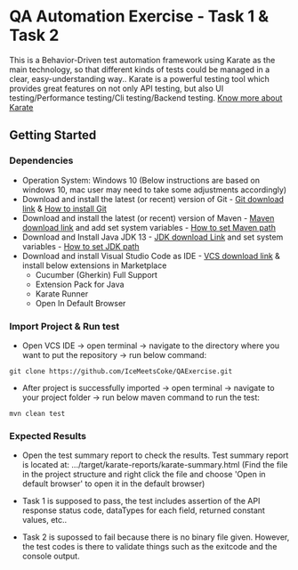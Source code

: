 # QA Automation Exercise - Task 1 & Task 2

This is a Behavior-Driven test automation framework using Karate as the main technology, so that different kinds of tests could be managed in a clear, easy-understanding way..
Karate is a powerful testing tool which provides great features on not only API testing, but also UI testing/Performance testing/Cli testing/Backend testing. [Know more about Karate](https://github.com/karatelabs/karate)


## Getting Started

### Dependencies

* Operation System: Windows 10 (Below instructions are based on windows 10, mac user may need to take some adjustments accordingly)
* Download and install the latest (or recent) version of Git - [Git download link](https://git-scm.com/downloads) & [How to install Git](https://phoenixnap.com/kb/how-to-install-git-windows)
* Download and install the latest (or recent) version of Maven - [Maven download link](https://maven.apache.org/download.cgi) and add set system variables - [How to set Maven path](https://www.baeldung.com/install-maven-on-windows-linux-mac)
* Download and Install Java JDK 13 - [JDK download Link](https://www.oracle.com/java/technologies/javase/jdk13-archive-downloads.html) and set system variables - [How to set JDK path](https://java.com/en/download/help/path.html)
* Download and install Visual Studio Code as IDE - [VCS download link](https://code.visualstudio.com/download) & install below extensions in Marketplace
  * Cucumber (Gherkin) Full Support
  * Extension Pack for Java
  * Karate Runner
  * Open In Default Browser

### Import Project & Run test

* Open VCS IDE -> open terminal -> navigate to the directory where you want to put the repository -> run below command:
```
git clone https://github.com/IceMeetsCoke/QAExercise.git
```

* After project is successfully imported -> open terminal -> navigate to your project folder -> run below maven command to run the test:
```
mvn clean test
```


### Expected Results
* Open the test summary report to check the results. Test summary report is located at: .../target/karate-reports/karate-summary.html (Find the file in the project structure and right click the file and choose 'Open in default browser' to open it in the default browser)

* Task 1 is supposed to pass, the test includes assertion of the API response status code, dataTypes for each field, returned constant values, etc..
* Task 2 is supossed to fail because there is no binary file given. However, the test codes is there to validate things such as the exitcode and the console output. 

